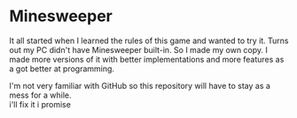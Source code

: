 # Minesweeper

It all started when I learned the rules of this game and wanted to try it. Turns out my PC didn't have Minesweeper built-in. So I made my own copy. I made more versions of it with better implementations and more features as a got better at programming.

I'm not very familiar with GitHub so this repository will have to stay as a mess for a while.  
i'll fix it i promise

